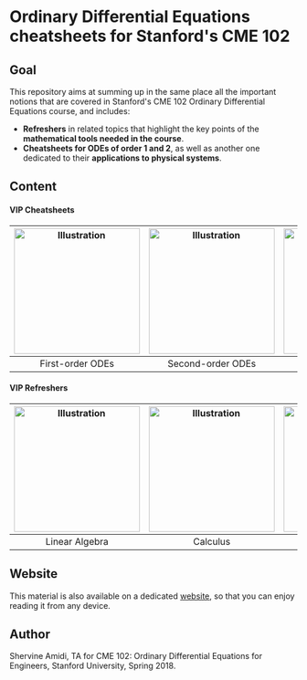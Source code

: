 # Ordinary Differential Equations cheatsheets for Stanford's CME 102
## Goal
This repository aims at summing up in the same place all the important notions that are covered in Stanford's CME 102 Ordinary Differential Equations course, and includes:
- **Refreshers** in related topics that highlight the key points of the **mathematical tools needed in the course**.
- **Cheatsheets for ODEs of order 1 and 2**, as well as another one dedicated to their **applications to physical systems**.

## Content
#### VIP Cheatsheets
|<a href="https://github.com/shervinea/stanford-cme-102-ordinary-differential-equations/blob/master/cheatsheet-first-ode.pdf"><img src="https://stanford.edu/~shervine/teaching/cme-102/illustrations/cover/en-001.png?" alt="Illustration" width="220px"/></a>|<a href="https://github.com/shervinea/stanford-cme-102-ordinary-differential-equations/blob/master/cheatsheet-second-ode.pdf"><img src="https://stanford.edu/~shervine/teaching/cme-102/illustrations/cover/en-002.png?" alt="Illustration" width="220px"/></a>|<a href="https://github.com/shervinea/stanford-cme-102-ordinary-differential-equations/blob/master/cheatsheet-applications.pdf"><img src="https://stanford.edu/~shervine/teaching/cme-102/illustrations/cover/en-003.png?" alt="Illustration" width="220px"/></a>|
|:--:|:--:|:--:|
|First-order ODEs|Second-order ODEs|Applications|

#### VIP Refreshers
|<a href="https://github.com/shervinea/stanford-cme-102-ordinary-differential-equations/blob/master/linear-algebra.pdf"><img src="https://stanford.edu/~shervine/teaching/cme-102/illustrations/cover/en-004.png?" alt="Illustration" width="220px"/></a>|<a href="https://github.com/shervinea/stanford-cme-102-ordinary-differential-equations/blob/master/calculus.pdf"><img src="https://stanford.edu/~shervine/teaching/cme-102/illustrations/cover/en-005.png?" alt="Illustration" width="220px"/></a>|<a href="https://github.com/shervinea/stanford-cme-102-ordinary-differential-equations/blob/master/trigonometry.pdf"><img src="https://stanford.edu/~shervine/teaching/cme-102/illustrations/cover/en-006.png?" alt="Illustration" width="220px"/></a>|
|:--:|:--:|:--:|
|Linear Algebra|Calculus|Trigonometry|

## Website
This material is also available on a dedicated [website](https://stanford.edu/~shervine/teaching/cme-102), so that you can enjoy reading it from any device.

## Author
Shervine Amidi, TA for CME 102: Ordinary Differential Equations for Engineers, Stanford University, Spring 2018.
